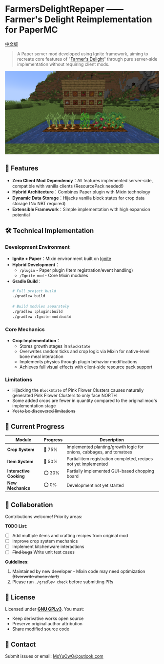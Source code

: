 # FarmersDelightRepaper —— Farmer's Delight Reimplementation for PaperMC 

[中文版](README_ZH.md)

> A Paper server mod developed using Ignite framework, aiming to recreate core features of "[Farmer's Delight](https://modrinth.com/mod/farmers-delight)" through pure server-side implementation without requiring client mods.

![image](screenshot.png)

## 🌟 Features

- **Zero Client Mod Dependency**：All features implemented server-side, compatible with vanilla clients (ResourcePack needed!)
- **Hybrid Architecture**：Combines Paper plugin with Mixin technology
- **Dynamic Data Storage**：Hijacks vanilla block states for crop data storage (No NBT required)
- **Extensible Framework**：Simple implementation with high expansion potential

## 🛠️ Technical Implementation

### Development Environment
- **Ignite + Paper**：Mixin environment built on [Ignite](https://github.com/vectrix-space/ignite)
- **Hybrid Development**：
  - `/plugin` - Paper plugin (Item registration/event handling)
  - `/Ignite-mod` - Core Mixin modules
- **Gradle Build**：
  ```bash
  # Full project build
  ./gradlew build

  # Build modules separately
  ./gradlew :plugin:build
  ./gradlew :Ignite-mod:build
  ```

### Core Mechanics
- **Crop Implementation**：
    - Stores growth stages in `BlockState`
    - Overwrites random ticks and crop logic via Mixin for native-level bone meal interaction
    - Implements physics through plugin behavior modifications
    - Achieves full visual effects with client-side resource pack support

### Limitations
- Hijacking the `BlockState` of Pink Flower Clusters causes naturally generated Pink Flower Clusters to only face NORTH
- Some added crops are fewer in quantity compared to the original mod's implementation stage
- ~~Yet to be discovered limitations~~

## 📌 Current Progress

| Module                  | Progress | Description                                                          |
|-------------------------|----------|----------------------------------------------------------------------|
| **Crop System**         | 🚧 75%   | Implemented planting/growth logic for onions, cabbages, and tomatoes |
| **Item System**         | 🚧 50%   | Partial item registration completed, recipes not yet implemented     |
| **Interactive Cooking** | ⭕ 30%    | Partially implemented GUI-based chopping board                       |
| **New Mechanics**       | ⭕ 0%     | Development not yet started                                          |

## 🚧 Collaboration

Contributions welcome! Priority areas:

**TODO List**:
- [ ] Add multiple items and crafting recipes from original mod
- [ ] Improve crop system mechanics
- [ ] Implement kitchenware interactions
- [ ] ~~Find bugs~~ Write unit test cases

**Guidelines**:
1. Maintained by new developer - Mixin code may need optimization ~~(Overwrite abuse alert)~~
2. Please run `./gradlew check` before submitting PRs

## 📜 License

Licensed under **[GNU GPLv3](LICENSE)**. You must:
- Keep derivative works open source
- Preserve original author attribution
- Share modified source code

## 💬 Contact

Submit issues or email: [MoYuOwO@outlook.com](mailto:MoYuOwO@outlook.com)
